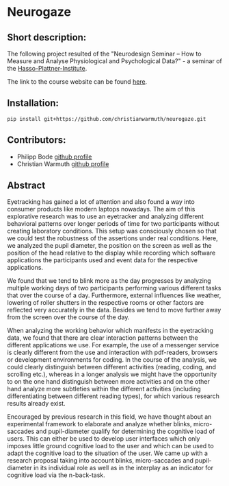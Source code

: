 # Neurogaze


## Short description:

The following project resulted of the "Neurodesign Seminar – How to Measure and Analyse Physiological and Psychological Data?" - a seminar of the [Hasso-Plattner-Institute](https://hpi.de/index.html).

The link to the course website can be found [here](https://hpi.de/studium/lehrveranstaltungen/it-systems-engineering-ma/lehrveranstaltung/wise-19-20-2918-neurodesign-seminar--how-to-measure-and-analyse-physiological-and-psychological-data.html).

## Installation:

```
pip install git+https://github.com/christianwarmuth/neurogaze.git
```

## Contributors:  

* Philipp Bode [github profile](https://github.com/Philipp-Bode)
* Christian Warmuth [github profile](https://github.com/christianwarmuth)

## Abstract

Eyetracking has gained a lot of attention and also found a way into consumer products like modern laptops nowadays. The aim of this explorative research was to use an eyetracker and analyzing different behavioral patterns over longer periods of time for two participants without creating laboratory conditions. This setup was consciously chosen so that we could test the robustness of the assertions under real conditions.  Here, we analyzed the pupil diameter, the position on the screen as well as the position of the head relative to the display while recording which software applications the participants used and event data for the respective applications. 

We found that we tend to blink more as the day progresses by analyzing multiple working days of two participants performing various different tasks that over the course of a day. Furthermore, external influences like weather, lowering of roller shutters in the respective rooms or other factors are reflected very accurately in the data. Besides we tend to move further away from the screen over the course of the day.

When analyzing the working behavior which manifests in the eyetracking data, we found that there are clear interaction patterns between the different applications we use. For example, the use of a messenger service is clearly different from the use and interaction with pdf-readers, browsers or development environments for coding. In the course of the analysis, we could clearly distinguish between different activities (reading, coding, and scrolling etc.), whereas in a longer analysis we might have the opportunity to on the one hand distinguish between more activities and on the other hand analyze more subtleties within the different activities (including differentiating between different reading types), for which various research results already exist. 

Encouraged by previous research in this field, we have thought about an experimental framework to elaborate and analyze whether blinks, micro-saccades and pupil-diameter qualify for determining the cognitive load of users. This can either be used to develop user interfaces which only imposes little ground cognitive load to the user and which can be used to adapt the cognitive load to the situation of the user.   We came up with a research proposal taking into account blinks, micro-saccades and pupil-diameter in its individual role as well as in the interplay as an indicator for cognitive load via the n-back-task.

